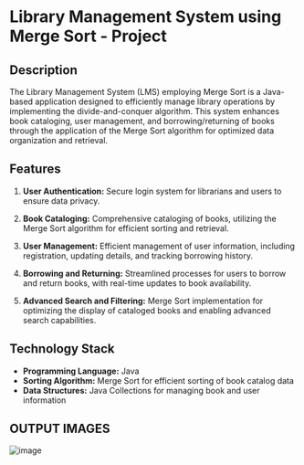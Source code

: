# Library Management System using Merge Sort - Project 

## Description

The Library Management System (LMS) employing Merge Sort is a Java-based application designed to efficiently manage library operations by implementing the divide-and-conquer algorithm. This system enhances book cataloging, user management, and borrowing/returning of books through the application of the Merge Sort algorithm for optimized data organization and retrieval.

## Features

1. **User Authentication:** Secure login system for librarians and users to ensure data privacy.

2. **Book Cataloging:** Comprehensive cataloging of books, utilizing the Merge Sort algorithm for efficient sorting and retrieval.

3. **User Management:** Efficient management of user information, including registration, updating details, and tracking borrowing history.

4. **Borrowing and Returning:** Streamlined processes for users to borrow and return books, with real-time updates to book availability.

5. **Advanced Search and Filtering:** Merge Sort implementation for optimizing the display of cataloged books and enabling advanced search capabilities.



## Technology Stack

- **Programming Language:** Java
- **Sorting Algorithm:** Merge Sort for efficient sorting of book catalog data
- **Data Structures:** Java Collections for managing book and user information
  
## OUTPUT IMAGES
![image](https://github.com/sruti-parthipan/LibraryManagementSystem/assets/140324166/561ba4ef-8f11-47f4-b470-887ee3295764)




